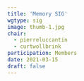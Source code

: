 ```yaml
---
title: 'Memory SIG'
wgtype: sig
image: thumb-1.jpg
chair:
  - pierreluccantin
  - curtwollbrink
participation: Members
date: 2021-03-15
draft: false
---
```

